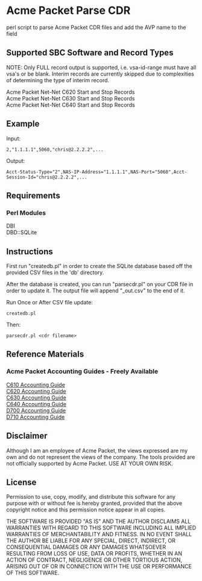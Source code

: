 # Acme Packet Parse CDR

perl script to parse Acme Packet CDR files and add the AVP name to the
field

## Supported SBC Software and Record Types
NOTE: Only FULL record output is supported, i.e. vsa-id-range must have
all vsa's or be blank. Interim records are currently skipped due to
complexities of determining the type of interim record.

Acme Packet Net-Net C620 Start and Stop Records  
Acme Packet Net-Net C630 Start and Stop Records  
Acme Packet Net-Net C640 Start and Stop Records  

## Example
Input:  
```
2,"1.1.1.1",5060,"chris@2.2.2.2",...
```
Output:  
```
Acct-Status-Type="2",NAS-IP-Address="1.1.1.1",NAS-Port="5060",Acct-Session-Id="chris@2.2.2.2",...
```

## Requirements

### Perl Modules
DBI  
DBD::SQLite

## Instructions
First run "createdb.pl" in order to create the SQLite database based off
the provided CSV files in the 'db' directory.

After the database is created, you can run "parsecdr.pl" on your CDR
file in order to update it. The output file will append "_out.csv" to
the end of it.

Run Once or After CSV file update:  
```
createdb.pl
```

Then:  
```
parsecdr.pl <cdr filename>
```

## Reference Materials

### Acme Packet Accounting Guides - Freely Available

[C610 Accounting
Guide](https://support.acmepacket.com/docs/PUB/SC610/Net-Net_4000_S-C6.1.0_ACLI_Accounting_Guide.pdf)  
[C620 Accounting
Guide](https://support.acmepacket.com/docs/PUB/SC620/Net-Net%204000%20S-C6.2.0%20Accounting%20Guide.pdf)  
[C630 Accounting
Guide](https://support.acmepacket.com/docs/PUB/SCX630/Net-Net%204000%20S-CX6.3.0%20Accounting%20Guide.pdf)  
[C640 Accounting
Guide](https://support.acmepacket.com/docs/PUB/SCX640/Net-Net%204000%20S-CX6.4.0%20Accounting%20Guide.pdf)  
[D700 Accounting
Guide](https://support.acmepacket.com/docs/PUB/SD700/Net-Net_9000_S-D7.0.0_Accounting_Guide.pdf)  
[D710 Accounting
Guide](https://support.acmepacket.com/docs/PUB/SD710/Net-Net%209000%20S-D7.1.0%20Accounting%20Guide.pdf) 

## Disclaimer
Although I am an employee of Acme Packet, the views expressed are my own
and do not represent the views of the company. The tools provided are
not officially
supported by Acme Packet. USE AT YOUR OWN RISK.

## License
Permission to use, copy, modify, and distribute this software for any
purpose with or without fee is hereby granted, provided that the above
copyright notice and this permission notice appear in all copies.

THE SOFTWARE IS PROVIDED "AS IS" AND THE AUTHOR DISCLAIMS ALL WARRANTIES
WITH REGARD TO THIS SOFTWARE INCLUDING ALL IMPLIED WARRANTIES OF
MERCHANTABILITY AND FITNESS. IN NO EVENT SHALL THE AUTHOR BE LIABLE FOR
ANY SPECIAL, DIRECT, INDIRECT, OR CONSEQUENTIAL DAMAGES OR ANY DAMAGES
WHATSOEVER RESULTING FROM LOSS OF USE, DATA OR PROFITS, WHETHER IN AN
ACTION OF CONTRACT, NEGLIGENCE OR OTHER TORTIOUS ACTION, ARISING OUT OF
OR IN CONNECTION WITH THE USE OR PERFORMANCE OF THIS SOFTWARE.

